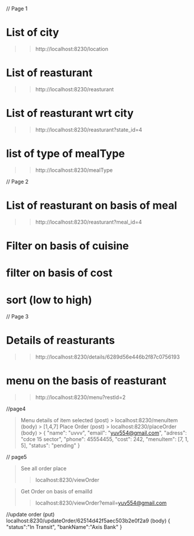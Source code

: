 // Page 1
# List of city
>>http://localhost:8230/location

# List of reasturant
>>http://localhost:8230/reasturant

# List of reasturant wrt city
>>http://localhost:8230/reasturant?state_id=4

# list of type of mealType
>> http://localhost:8230/mealType

// Page 2
# List of reasturant on basis of meal
>>http://localhost:8230/reasturant?meal_id=4

# Filter on basis of cuisine

# filter on basis of cost

# sort (low to high)

// Page 3 
 # Details of reasturants
 >> http://localhost:8230/details/6289d56e446b2f87c0756193

 # menu on the basis of reasturant
 >>http://localhost:8230/menu?restId=2

//page4 
> Menu details of item selected
(post) > localhost:8230/menuItem
(body) > [1,4,7]
> Place Order
(post) > localhost:8230/placeOrder
(body) > 
  {
        "name": "uvvv",
        "email": "yuv554@gmail.com",
        "adress": "cdce 15 sector",
        "phone": 45554455,
        "cost": 242,
        "menuItem": [7, 1, 5],
        "status": "pending"
    }

// page5
> See all order place
>> localhost:8230/viewOrder

> Get Order on basis of emailId
>> localhost:8230/viewOrder?email=yuv554@gmail.com

//update order
(put) localhost:8230/updateOrder/62514d42f5aec503b2e0f2a9
(body) 
{
	"status":"In Transit",
    "bankName":"Axis Bank"
}


